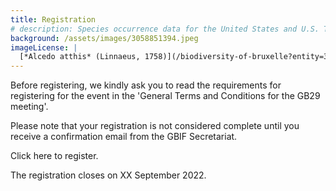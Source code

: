 ```yaml
---
title: Registration
# description: Species occurrence data for the United States and U.S. Territories.
background: /assets/images/3058851394.jpeg
imageLicense: |
  [*Alcedo atthis* (Linnaeus, 1758)](/biodiversity-of-bruxelle?entity=3058851394&view=TABLE) observed in Belgium by jrassart (licensed under http://creativecommons.org/licenses/by-nc/4.0/)
---
```


Before registering, we kindly ask you to read the requirements for registering for the event in the 'General Terms and Conditions for the GB29 meeting'. 

Please note that your registration is not considered complete until you receive a confirmation email from the GBIF Secretariat. 

Click here to register. 

The registration closes on XX September 2022. 
